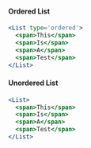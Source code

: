 #### Ordered List

```jsx
<List type='ordered'>
  <span>This</span>
  <span>Is</span>
  <span>A</span>
  <span>Test</span>
</List>
```

#### Unordered List

```jsx
<List>
  <span>This</span>
  <span>Is</span>
  <span>A</span>
  <span>Test</span>
</List>
```
